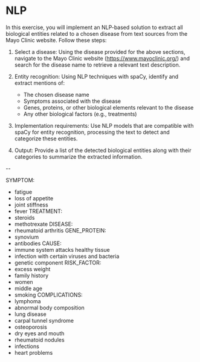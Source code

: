 # NLP

In this exercise, you will implement an NLP-based solution to extract all biological entities related to a chosen disease from text sources from the Mayo Clinic website. Follow these steps:

1. Select a disease: Using the disease provided for the above sections, navigate to the Mayo Clinic website (https://www.mayoclinic.org/) and search for the disease name to retrieve a relevant text description.

2. Entity recognition: Using NLP techniques with spaCy, identify and extract mentions of:

    - The chosen disease name
    - Symptoms associated with the disease
    - Genes, proteins, or other biological elements relevant to the disease
    - Any other biological factors (e.g., treatments)

3. Implementation requirements: Use NLP models that are compatible with spaCy for entity recognition, processing the text to detect and categorize these entities.

4. Output: Provide a list of the detected biological entities along with their categories to summarize the extracted information.

--

SYMPTOM:
  - fatigue
  - loss of appetite
  - joint stiffness
  - fever
TREATMENT:
  - steroids
  - methotrexate
DISEASE:
  - rheumatoid arthritis
GENE_PROTEIN:
  - synovium
  - antibodies
CAUSE:
  - immune system attacks healthy tissue
  - infection with certain viruses and bacteria
  - genetic component
RISK_FACTOR:
  - excess weight
  - family history
  - women
  - middle age
  - smoking
COMPLICATIONS:
  - lymphoma
  - abnormal body composition
  - lung disease
  - carpal tunnel syndrome
  - osteoporosis
  - dry eyes and mouth
  - rheumatoid nodules
  - infections
  - heart problems
